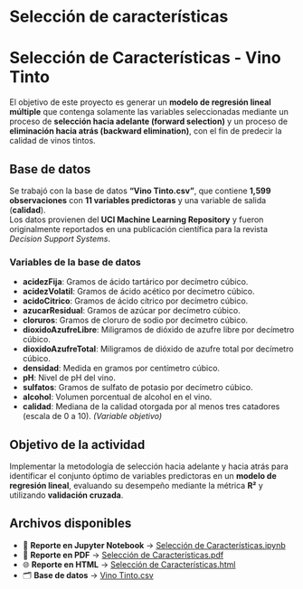 # Selección de características

# Selección de Características - Vino Tinto

El objetivo de este proyecto es generar un **modelo de regresión lineal múltiple** que contenga solamente las variables seleccionadas mediante un proceso de **selección hacia adelante (forward selection)** y un proceso de **eliminación hacia atrás (backward elimination)**, con el fin de predecir la calidad de vinos tintos.

## Base de datos

Se trabajó con la base de datos **“Vino Tinto.csv”**, que contiene **1,599 observaciones** con **11 variables predictoras** y una variable de salida (**calidad**).  
Los datos provienen del **UCI Machine Learning Repository** y fueron originalmente reportados en una publicación científica para la revista *Decision Support Systems*.

### Variables de la base de datos
- **acidezFija**: Gramos de ácido tartárico por decímetro cúbico.  
- **acidezVolatil**: Gramos de ácido acético por decímetro cúbico.  
- **acidoCitrico**: Gramos de ácido cítrico por decímetro cúbico.  
- **azucarResidual**: Gramos de azúcar por decímetro cúbico.  
- **cloruros**: Gramos de cloruro de sodio por decímetro cúbico.  
- **dioxidoAzufreLibre**: Miligramos de dióxido de azufre libre por decímetro cúbico.  
- **dioxidoAzufreTotal**: Miligramos de dióxido de azufre total por decímetro cúbico.  
- **densidad**: Medida en gramos por centímetro cúbico.  
- **pH**: Nivel de pH del vino.  
- **sulfatos**: Gramos de sulfato de potasio por decímetro cúbico.  
- **alcohol**: Volumen porcentual de alcohol en el vino.  
- **calidad**: Mediana de la calidad otorgada por al menos tres catadores (escala de 0 a 10). *(Variable objetivo)*  

## Objetivo de la actividad

Implementar la metodología de selección hacia adelante y hacia atrás para identificar el conjunto óptimo de variables predictoras en un **modelo de regresión lineal**, evaluando su desempeño mediante la métrica **R²** y utilizando **validación cruzada**.

## Archivos disponibles
- 📘 **Reporte en Jupyter Notebook** → [Selección de Características.ipynb](./Selección%20de%20Características.ipynb)  
- 📄 **Reporte en PDF** → [Selección de Características.pdf](./Selección%20de%20Características.pdf)  
- 🌐 **Reporte en HTML** → [Selección de Características.html](./Selección%20de%20Características.html)  
- 🗂️ **Base de datos** → [Vino Tinto.csv](./Vino%20Tinto.csv)  
